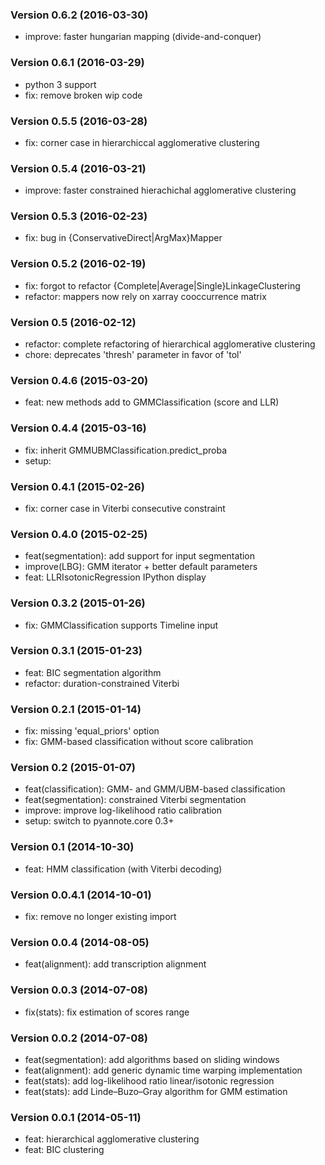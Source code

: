 ### Version 0.6.2 (2016-03-30)

  - improve: faster hungarian mapping (divide-and-conquer)

### Version 0.6.1 (2016-03-29)

  - python 3 support
  - fix: remove broken wip code

### Version 0.5.5 (2016-03-28)

  - fix: corner case in hierarchiccal agglomerative clustering

### Version 0.5.4 (2016-03-21)

  - improve: faster constrained hierachichal agglomerative clustering

### Version 0.5.3 (2016-02-23)

  - fix: bug in {ConservativeDirect|ArgMax}Mapper

### Version 0.5.2 (2016-02-19)

  - fix: forgot to refactor {Complete|Average|Single}LinkageClustering
  - refactor: mappers now rely on xarray cooccurrence matrix

### Version 0.5 (2016-02-12)

  - refactor: complete refactoring of hierarchical agglomerative clustering
  - chore: deprecates 'thresh' parameter in favor of 'tol'

### Version 0.4.6 (2015-03-20)

  - feat: new methods add to GMMClassification (score and LLR)

### Version 0.4.4 (2015-03-16)

  - fix: inherit GMMUBMClassification.predict_proba
  - setup:

### Version 0.4.1 (2015-02-26)

  - fix: corner case in Viterbi consecutive constraint

### Version 0.4.0 (2015-02-25)

 - feat(segmentation): add support for input segmentation
 - improve(LBG): GMM iterator + better default parameters
 - feat: LLRIsotonicRegression IPython display

### Version 0.3.2 (2015-01-26)

  - fix: GMMClassification supports Timeline input

### Version 0.3.1 (2015-01-23)

  - feat: BIC segmentation algorithm
  - refactor: duration-constrained Viterbi

### Version 0.2.1 (2015-01-14)

  - fix: missing 'equal_priors' option
  - fix: GMM-based classification without score calibration

### Version 0.2 (2015-01-07)

  - feat(classification): GMM- and GMM/UBM-based classification
  - feat(segmentation): constrained Viterbi segmentation
  - improve: improve log-likelihood ratio calibration
  - setup: switch to pyannote.core 0.3+

### Version 0.1 (2014-10-30)

  - feat: HMM classification (with Viterbi decoding)

### Version 0.0.4.1 (2014-10-01)

  - fix: remove no longer existing import

### Version 0.0.4 (2014-08-05)

  - feat(alignment): add transcription alignment

### Version 0.0.3 (2014-07-08)

  - fix(stats): fix estimation of scores range

### Version 0.0.2 (2014-07-08)

  - feat(segmentation): add algorithms based on sliding windows
  - feat(alignment): add generic dynamic time warping implementation
  - feat(stats): add log-likelihood ratio linear/isotonic regression
  - feat(stats): add Linde–Buzo–Gray algorithm for GMM estimation

### Version 0.0.1 (2014-05-11)

  - feat: hierarchical agglomerative clustering
  - feat: BIC clustering
